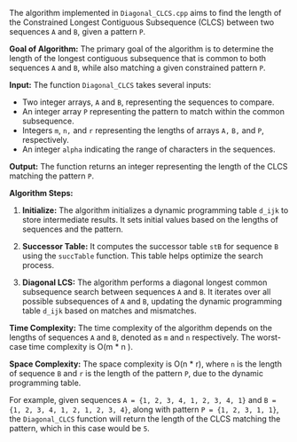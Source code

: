 The algorithm implemented in `Diagonal_CLCS.cpp` aims to find the length of the Constrained Longest Contiguous Subsequence (CLCS) between two sequences `A` and `B`, given a pattern `P`.

**Goal of Algorithm:**
The primary goal of the algorithm is to determine the length of the longest contiguous subsequence that is common to both sequences `A` and `B`, while also matching a given constrained pattern `P`.

**Input:**
The function `Diagonal_CLCS` takes several inputs:
- Two integer arrays, `A` and `B`, representing the sequences to compare.
- An integer array `P` representing the pattern to match within the common subsequence.
- Integers `m`, `n,` and `r` representing the lengths of arrays `A,` `B,` and `P`, respectively.
- An integer `alpha` indicating the range of characters in the sequences.

**Output:**
The function returns an integer representing the length of the CLCS matching the pattern `P`.

**Algorithm Steps:**

1. **Initialize:** The algorithm initializes a dynamic programming table `d_ijk` to store intermediate results. It sets initial values based on the lengths of sequences and the pattern.

2. **Successor Table:** It computes the successor table `stB` for sequence `B` using the `succTable` function. This table helps optimize the search process.

3. **Diagonal LCS:** The algorithm performs a diagonal longest common subsequence search between sequences `A` and `B`. It iterates over all possible subsequences of `A` and `B`, updating the dynamic programming table `d_ijk` based on matches and mismatches.

**Time Complexity:**
The time complexity of the algorithm depends on the lengths of sequences `A` and `B`, denoted as `m` and `n` respectively. The worst-case time complexity is O(m * n ).

**Space Complexity:**
The space complexity is O(n * r), where `n` is the length of sequence `B` and `r` is the length of the pattern `P`, due to the dynamic programming table.

For example, given sequences `A = {1, 2, 3, 4, 1, 2, 3, 4, 1}` and `B = {1, 2, 3, 4, 1, 2, 1, 2, 3, 4}`, along with pattern `P = {1, 2, 3, 1, 1}`, the `Diagonal_CLCS` function will return the length of the CLCS matching the pattern, which in this case would be `5`.
